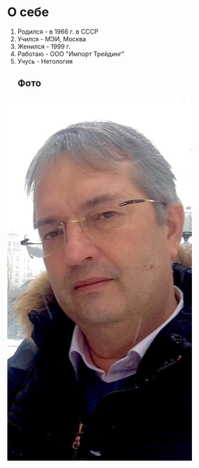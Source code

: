 # О себе
1. Родился - в 1966 г. в СССР
2. Учился - МЭИ, Москва
3. Женился - 1999 г.
4. Работаю - ООО "Импорт Трейдинг"
5. Учусь - Нетология
   ## Фото
![](Фото.png)

